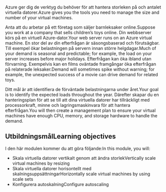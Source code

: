 <span data-ttu-id="7d3c3-101">Azure ger dig de verktyg du behöver för att hantera storleken på och antalet virtuella datorer.</span><span class="sxs-lookup"><span data-stu-id="7d3c3-101">Azure gives you the tools you need to manage the size and number of your virtual machines.</span></span> 

<span data-ttu-id="7d3c3-102">Anta att du arbetar på ett företag som säljer barnleksaker online.</span><span class="sxs-lookup"><span data-stu-id="7d3c3-102">Suppose you work at a company that sells children’s toys online.</span></span> <span data-ttu-id="7d3c3-103">Din webbserver körs på en virtuell Azure-dator.</span><span class="sxs-lookup"><span data-stu-id="7d3c3-103">Your web server runs on an Azure virtual machine.</span></span> <span data-ttu-id="7d3c3-104">En stor del av din efterfrågan är säsongsbaserad och förutsägbar. Till exempel ökar belastningen på servern innan större helgdagar.</span><span class="sxs-lookup"><span data-stu-id="7d3c3-104">Much of your demand is seasonal and predictable; for example, the load on your server increases before major holidays.</span></span> <span data-ttu-id="7d3c3-105">Efterfrågan kan öka ibland utan förvarning. Exempelvis kan en films oväntade framgångar öka efterfrågan på relaterade leksaker.</span><span class="sxs-lookup"><span data-stu-id="7d3c3-105">Demand will sometimes spike without warning; for example, the unexpected success of a movie can drive demand for related toys.</span></span>

<span data-ttu-id="7d3c3-106">Ditt mål är att identifiera de förväntade belastningarna under året.</span><span class="sxs-lookup"><span data-stu-id="7d3c3-106">Your goal is to identify the expected loads throughout the year.</span></span> <span data-ttu-id="7d3c3-107">Därefter skapar du en hanteringsplan för att se till att dina virtuella datorer har tillräckligt med processorkraft, minne och lagringsmaskinvara för att hantera efterfrågan.</span><span class="sxs-lookup"><span data-stu-id="7d3c3-107">You will then create a management plan to ensure your virtual machines have enough CPU, memory, and storage hardware to handle the demand.</span></span>

## <a name="learning-objectives"></a><span data-ttu-id="7d3c3-108">Utbildningsmål</span><span class="sxs-lookup"><span data-stu-id="7d3c3-108">Learning objectives</span></span>

<span data-ttu-id="7d3c3-109">I den här modulen kommer du att göra följande:</span><span class="sxs-lookup"><span data-stu-id="7d3c3-109">In this module, you will:</span></span>
- <span data-ttu-id="7d3c3-110">Skala virtuella datorer vertikalt genom att ändra storlek</span><span class="sxs-lookup"><span data-stu-id="7d3c3-110">Vertically scale virtual machines by resizing</span></span>
- <span data-ttu-id="7d3c3-111">Skala virtuella datorer horisontellt med skalningsuppsättningar</span><span class="sxs-lookup"><span data-stu-id="7d3c3-111">Horizontally scale virtual machines by using scale sets</span></span>
- <span data-ttu-id="7d3c3-112">Konfigurera autoskalning</span><span class="sxs-lookup"><span data-stu-id="7d3c3-112">Configure autoscaling</span></span>
